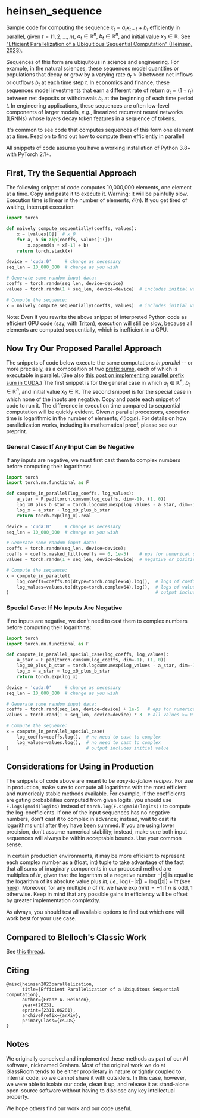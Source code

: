 # heinsen_sequence

Sample code for computing the sequence $x_t = a_t x_{t-1} + b_t$ efficiently in parallel, given $t = (1, 2, \dots, n)$, $a_t \in \mathbb{R}^n$, $b_t \in \mathbb{R}^n$, and initial value $x_0 \in \mathbb{R}$. See ["Efficient Parallelization of a Ubiquitious Sequential Computation" (Heinsen, 2023)](http://arxiv.org/abs/2311.06281).

Sequences of this form are ubiquitous in science and engineering. For example, in the natural sciences, these sequences model quantities or populations that decay or grow by a varying rate $a_t > 0$ between net inflows or outflows $b_t$ at each time step $t$. In economics and finance, these sequences model investments that earn a different rate of return $a_t = (1 + r_t)$ between net deposits or withdrawals $b_t$ at the beginning of each time period $t$. In engineering applications, these sequences are often low-level components of larger models, *e.g.*, linearized recurrent neural networks (LRNNs) whose layers decay token features in a sequence of tokens.

It's common to see code that computes sequences of this form one element at a time. Read on to find out how to compute them efficiently in parallel!

All snippets of code assume you have a working installation of Python 3.8+ with PyTorch 2.1+.


## First, Try the Sequential Approach

The following snippet of code computes 10,000,000 elements, one element at a time. Copy and paste it to execute it. Warning: It will be painfully slow. Execution time is linear in the number of elements, $\mathcal{O}(n)$. If you get tired of waiting, interrupt execution:

```python
import torch

def naively_compute_sequentially(coeffs, values):
    x = [values[0]]  # x_0
    for a, b in zip(coeffs, values[1:]):
        x.append(a * x[-1] + b)
    return torch.stack(x)

device = 'cuda:0'     # change as necessary
seq_len = 10_000_000  # change as you wish

# Generate some random input data:
coeffs = torch.randn(seq_len, device=device)
values = torch.randn(1 + seq_len, device=device)  # includes initial value

# Compute the sequence:
x = naively_compute_sequentially(coeffs, values)  # includes initial value
```

Note: Even if you rewrite the above snippet of interpreted Python code as efficient GPU code (say, with [Triton](https://triton-lang.org)), execution will still be slow, because all elements are computed sequentially, which is inefficient in a GPU.


## Now Try Our Proposed Parallel Approach

The snippets of code below execute the same computations *in parallel* -- or more precisely, as a composition of two [prefix sums](https://en.wikipedia.org/wiki/Prefix_sum), each of which is executable in parallel. (See also [this post on implementing parallel prefix sum in CUDA](https://developer.nvidia.com/gpugems/gpugems3/part-vi-gpu-computing/chapter-39-parallel-prefix-sum-scan-cuda).) The first snippet is for the general case in which $a_t \in \mathbb{R}^n$, $b_t \in \mathbb{R}^n$, and initial value $x_0 \in \mathbb{R}$. The second snippet is for the special case in which none of the inputs are negative. Copy and paste each snippet of code to run it. The difference in execution time compared to sequential computation will be quickly evident. Given $n$ parallel processors, execution time is logarithmic in the number of elements, $\mathcal{O}(\log n)$. For details on how parallelization works, including its mathematical proof, please see our preprint.


### General Case: If Any Input Can Be Negative

If any inputs are negative, we must first cast them to complex numbers before computing their logarithms:

```python
import torch
import torch.nn.functional as F

def compute_in_parallel(log_coeffs, log_values):
    a_star = F.pad(torch.cumsum(log_coeffs, dim=-1), (1, 0))              # eq (2) in paper
    log_x0_plus_b_star = torch.logcumsumexp(log_values - a_star, dim=-1)  # eq (7) in paper
    log_x = a_star + log_x0_plus_b_star                                   # eq (1) in paper
    return torch.exp(log_x).real

device = 'cuda:0'     # change as necessary
seq_len = 10_000_000  # change as you wish

# Generate some random input data:
coeffs = torch.randn(seq_len, device=device); 
coeffs = coeffs.masked_fill(coeffs == 0, 1e-5)    # eps for numerical stability
values = torch.randn(1 + seq_len, device=device)  # negative or positive values

# Compute the sequence:
x = compute_in_parallel(
    log_coeffs=coeffs.to(dtype=torch.complex64).log(),  # logs of coeffs < 0 are complex
    log_values=values.to(dtype=torch.complex64).log(),  # logs of values < 0 are complex
)                                                       # output includes initial value
```


### Special Case: If No Inputs Are Negative

If no inputs are negative, we don't need to cast them to complex numbers before computing their logarithms:

```python
import torch
import torch.nn.functional as F

def compute_in_parallel_special_case(log_coeffs, log_values):
    a_star = F.pad(torch.cumsum(log_coeffs, dim=-1), (1, 0))              # eq (2) in paper
    log_x0_plus_b_star = torch.logcumsumexp(log_values - a_star, dim=-1)  # eq (7) in paper
    log_x = a_star + log_x0_plus_b_star                                   # eq (1) in paper
    return torch.exp(log_x)                                               # already a float

device = 'cuda:0'     # change as necessary
seq_len = 10_000_000  # change as you wish

# Generate some random input data:
coeffs = torch.rand(seq_len, device=device) + 1e-5   # eps for numerical stability
values = torch.rand(1 + seq_len, device=device) * 3  # all values >= 0

# Compute the sequence:
x = compute_in_parallel_special_case(
    log_coeffs=coeffs.log(),  # no need to cast to complex
    log_values=values.log(),  # no need to cast to complex
)                             # output includes initial value
```


## Considerations for Using in Production

The snippets of code above are meant to be *easy-to-follow recipes*. For use in production, make sure to compute all logarithms with the most efficient and numericaly stable methods available. For example, if the coefficients are gating probabilities computed from given logits, you should use `F.logsigmoid(logits)` instead of `torch.log(F.sigmoid(logits))` to compute the log-coefficients. If one of the input sequences has no negative numbers, don't cast it to complex in advance; instead, wait to cast its logarithms until after they have been summed. If you are using lower precision, don't assume numerical stability; instead, make sure both input sequences will always be within acceptable bounds. Use your common sense.

In certain production environments, it may be more efficient to represent each complex number as a (float, int) tuple to take advantage of the fact that all sums of imaginary components in our proposed method are multiples of $i \pi$, given that the logarithm of a negative number $-|x|$ is equal to the logarithm of its absolute value plus $i \pi$, _i.e._, $\log(-|x|) = \log(|x|) + i \pi$ (see [here](https://math.stackexchange.com/questions/2089690/log-of-a-negative-number)). Moreover, for any multiple $n$ of $i \pi$, we have $\exp(n i \pi) = -1$ if $n$ is odd, $1$ otherwise. Keep in mind that any possible gains in efficiency will be offset by greater implementation complexity.

As always, you should test all available options to find out which one will work best for your use case.


## Compared to Blelloch's Classic Work

See [this thread](https://github.com/glassroom/heinsen_sequence/issues/1).


## Citing

```
@misc{heinsen2023parallelization,
      title={Efficient Parallelization of a Ubiquitous Sequential Computation}, 
      author={Franz A. Heinsen},
      year={2023},
      eprint={2311.06281},
      archivePrefix={arXiv},
      primaryClass={cs.DS}
}
```


## Notes

We originally conceived and implemented these methods as part of our AI software, nicknamed Graham. Most of the original work we do at GlassRoom tends to be either proprietary in nature or tightly coupled to internal code, so we cannot share it with outsiders. In this case, however, we were able to isolate our code, clean it up, and release it as stand-alone open-source software without having to disclose any key intellectual property.

We hope others find our work and our code useful.
